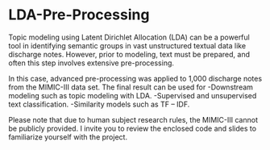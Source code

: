 # LDA-Pre-Processing

Topic modeling using Latent Dirichlet Allocation (LDA) can be a powerful tool in identifying semantic groups in vast unstructured textual data like discharge notes. However, prior to modeling, text must be prepared, and often this step involves extensive pre-processing. 

In this case, advanced pre-processing was applied to 1,000 discharge notes from the MIMIC-III data set. The final result can be used for
-Downstream modeling such as topic modeling with LDA. 
-Supervised and unsupervised text classification. 
-Similarity models such as TF – IDF. 

Please note that due to human subject research rules, the MIMIC-III cannot be publicly provided. I invite you to review the enclosed code and slides to familiarize yourself with the project. 

